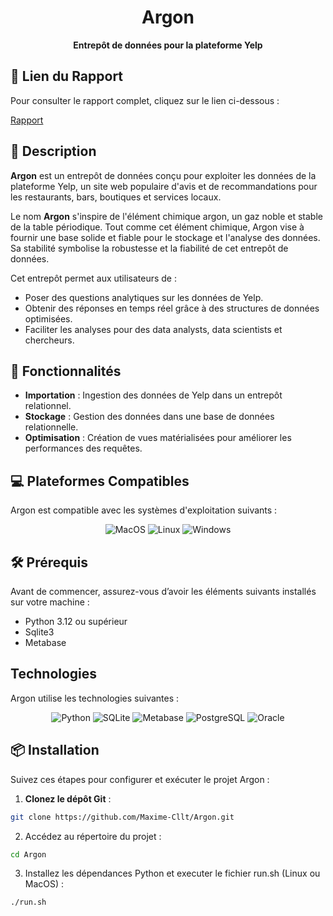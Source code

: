 <div align="center">
  <h1>Argon</h1>
</div>

<div align="center">
  <strong>Entrepôt de données pour la plateforme Yelp</strong>
</div>

## 📄 Lien du Rapport

Pour consulter le rapport complet, cliquez sur le lien ci-dessous :

[Rapport](https://docs.google.com/document/d/1sLP6f43I187cvIch9RbBHyOVyccv67lUW4Wt1hDGoM4/edit?usp=sharing)

## 📝 Description

**Argon** est un entrepôt de données conçu pour exploiter les données de la plateforme Yelp, un site web populaire
d'avis et de recommandations pour les restaurants, bars, boutiques et services locaux.

Le nom **Argon** s'inspire de l'élément chimique argon, un gaz noble et stable de la table périodique. Tout comme cet
élément chimique, Argon vise à fournir une base solide et fiable pour le stockage et l'analyse des données. Sa stabilité
symbolise la robustesse et la fiabilité de cet entrepôt de données.

Cet entrepôt permet aux utilisateurs de :

- Poser des questions analytiques sur les données de Yelp.
- Obtenir des réponses en temps réel grâce à des structures de données optimisées.
- Faciliter les analyses pour des data analysts, data scientists et chercheurs.

## 🚀 Fonctionnalités

- **Importation** : Ingestion des données de Yelp dans un entrepôt relationnel.
- **Stockage** : Gestion des données dans une base de données relationnelle.
- **Optimisation** : Création de vues matérialisées pour améliorer les performances des requêtes.

## 💻 Plateformes Compatibles

Argon est compatible avec les systèmes d'exploitation suivants :

<div align="center">
  <img src="https://img.shields.io/badge/OS-MacOS-informational?style=flat&logo=apple&logoColor=white&color=007aff" alt="MacOS" />
  <img src="https://img.shields.io/badge/OS-Linux-informational?style=flat&logo=linux&logoColor=white&color=ff7f00" alt="Linux" />
  <img src="https://img.shields.io/badge/OS-Windows-informational?style=flat&logo=windows&logoColor=white&color=1e90ff" alt="Windows" />
</div>

## 🛠️ Prérequis

Avant de commencer, assurez-vous d’avoir les éléments suivants installés sur votre machine :

- Python 3.12 ou supérieur
- Sqlite3
- Metabase

## Technologies

Argon utilise les technologies suivantes :

<div align="center">
  <img src="https://img.shields.io/badge/Python-3776AB?style=for-the-badge&logo=python&logoColor=white" alt="Python" />
    <img src="https://img.shields.io/badge/SQLite-003B57?style=for-the-badge&logo=sqlite&logoColor=white" alt="SQLite" />
    <img src="https://img.shields.io/badge/Metabase-5094F0?style=for-the-badge&logo=metabase&logoColor=white" alt="Metabase" />
    <img src="https://img.shields.io/badge/PostgreSQL-4169E1?style=for-the-badge&logo=postgresql&logoColor=white" alt="PostgreSQL" />
    <img src="https://img.shields.io/badge/Oracle-F80000?style=for-the-badge&logo=oracle&logoColor=white" alt="Oracle" />
</div>

## 📦 Installation

Suivez ces étapes pour configurer et exécuter le projet Argon :

1. **Clonez le dépôt Git** :

```bash
git clone https://github.com/Maxime-Cllt/Argon.git

```

2. Accédez au répertoire du projet :

```bash
cd Argon
```

3. Installez les dépendances Python et executer le fichier run.sh (Linux ou MacOS) :

```bash
./run.sh
```


